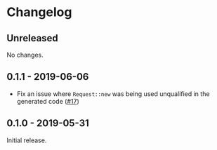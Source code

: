 # Changelog

## Unreleased

No changes.

## 0.1.1 - 2019-06-06

* Fix an issue where `Request::new` was being used unqualified in the generated
  code ([#17](https://github.com/1aim/hyperdrive/issues/17))

## 0.1.0 - 2019-05-31

Initial release.
